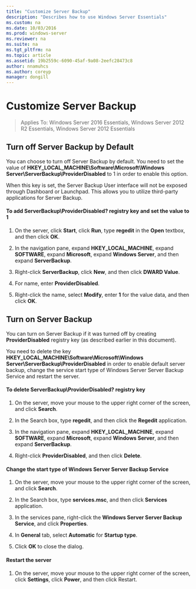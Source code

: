 ```yaml
---
title: "Customize Server Backup"
description: "Describes how to use Windows Server Essentials"
ms.custom: na
ms.date: 10/03/2016
ms.prod: windows-server
ms.reviewer: na
ms.suite: na
ms.tgt_pltfrm: na
ms.topic: article
ms.assetid: 19b2559c-6090-45af-9a08-2eefc28473c8
author: nnamuhcs
ms.author: coreyp
manager: dongill
---
```


# Customize Server Backup

>Applies To: Windows Server 2016 Essentials, Windows Server 2012 R2 Essentials, Windows Server 2012 Essentials

## Turn off Server Backup by Default  
 You can choose to turn off Server Backup by default. You need to set the value of **HKEY_LOCAL_MACHINE\Software\Microsoft\Windows Server\ServerBackup\ProviderDisabled** to 1 in order to enable this option.  
  
 When this key is set, the Server Backup User interface will not be exposed through Dashboard or Launchpad. This allows you to utilize third-party applications for Server Backup.  
  
#### To add ServerBackup\ProviderDisabled? registry key and set the value to 1  
  
1.  On the server, click **Start**, click **Run**, type **regedit** in the **Open** textbox, and then click **OK**.  
  
2.  In the navigation pane, expand **HKEY_LOCAL_MACHINE**, expand **SOFTWARE**, expand **Microsoft**, expand **Windows Server**, and then expand **ServerBackup**.  
  
3.  Right-click **ServerBackup**, click **New**, and then click **DWARD Value**.  
  
4.  For name, enter **ProviderDisabled**.  
  
5.  Right-click the name, select **Modify**, enter **1** for the value data, and then click **OK**.  
  
## Turn on Server Backup  
 You can turn on Server Backup if it was turned off by creating **ProviderDisabled** registry key (as described earlier in this document).  
  
 You need to delete the key **HKEY_LOCAL_MACHINE\Software\Microsoft\Windows Server\ServerBackup\ProviderDisabled** in order to enable default server backup, change the service start type of Windows Server Server Backup Service and restart the server.  
  
#### To delete ServerBackup\ProviderDisabled? registry key  
  
1.  On the server, move your mouse to the upper right corner of the screen, and click **Search**.  
  
2.  In the Search box, type **regedit**, and then click the **Regedit** application.  
  
3.  In the navigation pane, expand **HKEY_LOCAL_MACHINE**, expand **SOFTWARE**, expand **Microsoft**, expand **Windows Server**, and then expand **ServerBackup**.  
  
4.  Right-click **ProviderDisabled**, and then click **Delete**.  
  
#### Change the start type of Windows Server Server Backup Service  
  
1.  On the server, move your mouse to the upper right corner of the screen, and click **Search**.  
  
2.  In the Search box, type **services.msc**, and then click **Services** application.  
  
3.  In the services pane, right-click the **Windows Server Server Backup Service**, and click **Properties**.  
  
4.  In **General** tab, select **Automatic** for **Startup type**.  
  
5.  Click **OK** to close the dialog.  
  
#### Restart the server  
  
1.  On the server, move your mouse to the upper right corner of the screen, click **Settings**, click **Power**, and then click Restart.